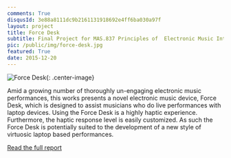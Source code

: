 ```yaml
---
comments: True
disqusId: 3e88a8111dc9b2161131918692e4ff6ba030a97f 
layout: project
title: Force Desk
subtitle: Final Project for MAS.837	Principles of  Electronic Music Interfaces
pic: /public/img/force-desk.jpg
featured: True
date: 2015-12-20
---
```

![Force Desk]({{site.baseurl}}{{page.pic}}){: .center-image}

Amid a growing number of thoroughly un-engaging electronic music
performances, this works presents a novel electronic music device, Force Desk,
which is designed to assist musicians who do live performances with laptop
devices. Using the Force Desk is a highly haptic experience. Furthermore,
the haptic response level is easily customized. As such the Force Desk is
potentially suited to the development of a new style of virtuosic laptop based
performances.

[Read the full report]({{site.baseurl}}/public/pdfs/force-desk.pdf)
